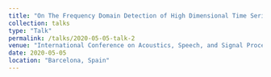 ```yaml
---
title: "On The Frequency Domain Detection of High Dimensional Time Series"
collection: talks
type: "Talk"
permalink: /talks/2020-05-05-talk-2
venue: "International Conference on Acoustics, Speech, and Signal Processing (ICASSP)"
date: 2020-05-05
location: "Barcelona, Spain"
---
```

